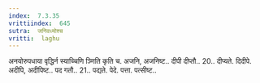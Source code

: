 ```yaml
---
index:  7.3.35
vrittiindex:  645
sutra:  जनिवध्योश्च
vritti:  laghu 
---
```


अनयोरुपधाया वृद्धिर्न स्याच्चिणि ञ्णिति कृति च. अजनि, अजनिष्ट.. दीपी दीप्तौ.. 20.. दीप्यते. दिदीपे. अदीपि, अदीपिष्ट.. पद गतौ.. 21.. पद्यते. पेदे. पत्ता. पत्सीष्ट..


